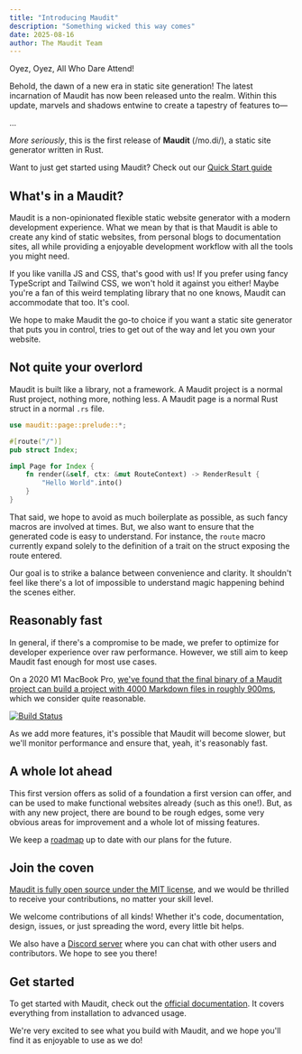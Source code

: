 ```yaml
---
title: "Introducing Maudit"
description: "Something wicked this way comes"
date: 2025-08-16
author: The Maudit Team
---
```


Oyez, Oyez, All Who Dare Attend!

Behold, the dawn of a new era in static site generation! The latest incarnation of Maudit has now been released unto the realm. Within this update, marvels and shadows entwine to create a tapestry of features to—

...

_More seriously_, this is the first release of **Maudit** (/mo.di/), a static site generator written in Rust.

<div class="text-center italic">Want to just get started using Maudit? Check out our <a href="/docs/quick-start/">Quick Start guide</a></div>

## What's in a Maudit?

Maudit is a non-opinionated flexible static website generator with a modern development experience. What we mean by that is that Maudit is able to create any kind of static websites, from personal blogs to documentation sites, all while providing a enjoyable development workflow with all the tools you might need.

If you like vanilla JS and CSS, that's good with us! If you prefer using fancy TypeScript and Tailwind CSS, we won't hold it against you either! Maybe you're a fan of this weird templating library that no one knows, Maudit can accommodate that too. It's cool.

We hope to make Maudit the go-to choice if you want a static site generator that puts you in control, tries to get out of the way and let you own your website.

## Not quite your overlord

Maudit is built like a library, not a framework. A Maudit project is a normal Rust project, nothing more, nothing less. A Maudit page is a normal Rust struct in a normal `.rs` file.

```rs
use maudit::page::prelude::*;

#[route("/")]
pub struct Index;

impl Page for Index {
    fn render(&self, ctx: &mut RouteContext) -> RenderResult {
        "Hello World".into()
    }
}
```

That said, we hope to avoid as much boilerplate as possible, as such fancy macros are involved at times. But, we also want to ensure that the generated code is easy to understand. For instance, the `route` macro currently expand solely to the definition of a trait on the struct exposing the route entered.

Our goal is to strike a balance between convenience and clarity. It shouldn't feel like there's a lot of impossible to understand magic happening behind the scenes either.

## Reasonably fast

In general, if there's a compromise to be made, we prefer to optimize for developer experience over raw performance. However, we still aim to keep Maudit fast enough for most use cases.

On a 2020 M1 MacBook Pro, [we've found that the final binary of a Maudit project can build a project with 4000 Markdown files in roughly 900ms](https://github.com/bruits/maudit/tree/main/crates/md-benchmark), which we consider quite reasonable.

[![Build Status](/01-performance.png)](https://github.com/bruits/maudit/tree/main/crates/md-benchmark)

As we add more features, it's possible that Maudit will become slower, but we'll monitor performance and ensure that, yeah, it's reasonably fast.

## A whole lot ahead

This first version offers as solid of a foundation a first version can offer, and can be used to make functional websites already (such as this one!). But, as with any new project, there are bound to be rough edges, some very obvious areas for improvement and a whole lot of missing features.

We keep a [roadmap](https://github.com/bruits/maudit/issues/1) up to date with our plans for the future.

## Join the coven

[Maudit is fully open source under the MIT license](https://github.com/bruits/maudit), and we would be thrilled to receive your contributions, no matter your skill level.

We welcome contributions of all kinds! Whether it's code, documentation, design, issues, or just spreading the word, every little bit helps.

We also have a [Discord server](/chat) where you can chat with other users and contributors. We hope to see you there!

## Get started

To get started with Maudit, check out the [official documentation](/docs). It covers everything from installation to advanced usage.

We're very excited to see what you build with Maudit, and we hope you'll find it as enjoyable to use as we do!
